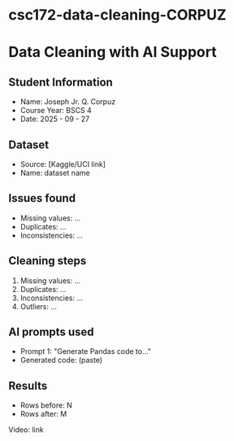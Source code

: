 # csc172-data-cleaning-CORPUZ

# Data Cleaning with AI Support

## Student Information
- Name: Joseph Jr. Q. Corpuz
- Course Year: BSCS 4
- Date: 2025 - 09 - 27

## Dataset
- Source: [Kaggle/UCI link]
- Name: dataset name

## Issues found
- Missing values: ...
- Duplicates: ...
- Inconsistencies: ...

## Cleaning steps
1. Missing values: ...
2. Duplicates: ...
3. Inconsistencies: ...
4. Outliers: ...

## AI prompts used
- Prompt 1: "Generate Pandas code to..."
- Generated code: (paste)

## Results
- Rows before: N
- Rows after: M

Video: link
        
